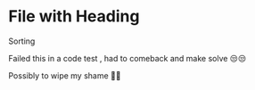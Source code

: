 # File with Heading

Sorting

Failed this in a code test , had to comeback and make solve 😒😒

Possibly to wipe my shame 🤦‍♂️


